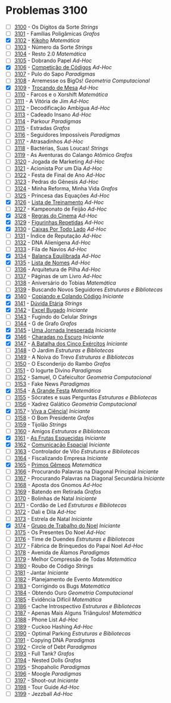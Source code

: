 # Problemas 3100

  - [ ]  [3100](https://www.urionlinejudge.com.br/judge/pt/problems/view/3100) - Os Dígitos da Sorte *Strings*
  - [ ]  [3101](https://www.urionlinejudge.com.br/judge/pt/problems/view/3101) - Famílias Poligâmicas *Grafos*
  - [x]  [3102](https://www.urionlinejudge.com.br/judge/pt/problems/view/3102) - [Kikoho](https://github.com/potigol/uoj-potigol/blob/master/src/3100/3102.poti) *Matemática*
  - [ ]  [3103](https://www.urionlinejudge.com.br/judge/pt/problems/view/3103) - Número da Sorte *Strings*
  - [ ]  [3104](https://www.urionlinejudge.com.br/judge/pt/problems/view/3104) - Resto 2.0 *Matemática*
  - [ ]  [3105](https://www.urionlinejudge.com.br/judge/pt/problems/view/3105) - Dobrando Papel *Ad-Hoc*
  - [x]  [3106](https://www.urionlinejudge.com.br/judge/pt/problems/view/3106) - [Competição de Códigos](https://github.com/potigol/uoj-potigol/blob/master/src/3100/3106.poti) *Ad-Hoc*
  - [ ]  [3107](https://www.urionlinejudge.com.br/judge/pt/problems/view/3107) - Pulo do Sapo *Paradigmas*
  - [ ]  [3108](https://www.urionlinejudge.com.br/judge/pt/problems/view/3108) - Arremesse os BigOs! *Geometria Computacional*
  - [x]  [3109](https://www.urionlinejudge.com.br/judge/pt/problems/view/3109) - [Trocando de Mesa](https://github.com/potigol/uoj-potigol/blob/master/src/3100/3109.poti) *Ad-Hoc*
  - [ ]  [3110](https://www.urionlinejudge.com.br/judge/pt/problems/view/3110) - Farcos e o Xorshift *Matemática*
  - [ ]  [3111](https://www.urionlinejudge.com.br/judge/pt/problems/view/3111) - A Vitória de Jim *Ad-Hoc*
  - [ ]  [3112](https://www.urionlinejudge.com.br/judge/pt/problems/view/3112) - Decodificação Ambígua *Ad-Hoc*
  - [ ]  [3113](https://www.urionlinejudge.com.br/judge/pt/problems/view/3113) - Cadeado Insano *Ad-Hoc*
  - [ ]  [3114](https://www.urionlinejudge.com.br/judge/pt/problems/view/3114) - Parkour *Paradigmas*
  - [ ]  [3115](https://www.urionlinejudge.com.br/judge/pt/problems/view/3115) - Estradas *Grafos*
  - [ ]  [3116](https://www.urionlinejudge.com.br/judge/pt/problems/view/3116) - Seguidores Impossíveis *Paradigmas*
  - [ ]  [3117](https://www.urionlinejudge.com.br/judge/pt/problems/view/3117) - Atrasadinhos *Ad-Hoc*
  - [ ]  [3118](https://www.urionlinejudge.com.br/judge/pt/problems/view/3118) - Bactérias, Suas Loucas! *Strings*
  - [ ]  [3119](https://www.urionlinejudge.com.br/judge/pt/problems/view/3119) - As Aventuras do Calango Atômico *Grafos*
  - [ ]  [3120](https://www.urionlinejudge.com.br/judge/pt/problems/view/3120) - Jogada de Marketing *Ad-Hoc*
  - [ ]  [3121](https://www.urionlinejudge.com.br/judge/pt/problems/view/3121) - Acionista Por um Dia *Ad-Hoc*
  - [ ]  [3122](https://www.urionlinejudge.com.br/judge/pt/problems/view/3122) - Festa de Final de Ano *Ad-Hoc*
  - [ ]  [3123](https://www.urionlinejudge.com.br/judge/pt/problems/view/3123) - Pedras do Gênesis *Ad-Hoc*
  - [ ]  [3124](https://www.urionlinejudge.com.br/judge/pt/problems/view/3124) - Minha Reforma, Minha Vida *Grafos*
  - [ ]  [3125](https://www.urionlinejudge.com.br/judge/pt/problems/view/3125) - Princesa das Equações *Ad-Hoc*
  - [x]  [3126](https://www.urionlinejudge.com.br/judge/pt/problems/view/3126) - [Lista de Treinamento](https://github.com/potigol/uoj-potigol/blob/master/src/3100/3126.poti) *Ad-Hoc*
  - [ ]  [3127](https://www.urionlinejudge.com.br/judge/pt/problems/view/3127) - Kampeonato de Feijão *Ad-Hoc*
  - [x]  [3128](https://www.urionlinejudge.com.br/judge/pt/problems/view/3128) - [Regras do Cinema](https://github.com/potigol/uoj-potigol/blob/master/src/3100/3128.poti) *Ad-Hoc*
  - [x]  [3129](https://www.urionlinejudge.com.br/judge/pt/problems/view/3129) - [Figurinhas Repetidas](https://github.com/potigol/uoj-potigol/blob/master/src/3100/3129.poti) *Ad-Hoc*
  - [x]  [3130](https://www.urionlinejudge.com.br/judge/pt/problems/view/3130) - [Caixas Por Todo Lado](https://github.com/potigol/uoj-potigol/blob/master/src/3100/3130.poti) *Ad-Hoc*
  - [ ]  [3131](https://www.urionlinejudge.com.br/judge/pt/problems/view/3131) - Índice de Reputação *Ad-Hoc*
  - [ ]  [3132](https://www.urionlinejudge.com.br/judge/pt/problems/view/3132) - DNA Alienígena *Ad-Hoc*
  - [ ]  [3133](https://www.urionlinejudge.com.br/judge/pt/problems/view/3133) - Fila de Navios *Ad-Hoc*
  - [x]  [3134](https://www.urionlinejudge.com.br/judge/pt/problems/view/3134) - [Balança Equilibrada](https://github.com/potigol/uoj-potigol/blob/master/src/3100/3134.poti) *Ad-Hoc*
  - [x]  [3135](https://www.urionlinejudge.com.br/judge/pt/problems/view/3135) - [Lista de Nomes](https://github.com/potigol/uoj-potigol/blob/master/src/3100/3135.poti) *Ad-Hoc*
  - [ ]  [3136](https://www.urionlinejudge.com.br/judge/pt/problems/view/3136) - Arquitetura de Pilha *Ad-Hoc*
  - [ ]  [3137](https://www.urionlinejudge.com.br/judge/pt/problems/view/3137) - Páginas de um Livro *Ad-Hoc*
  - [ ]  [3138](https://www.urionlinejudge.com.br/judge/pt/problems/view/3138) - Aniversário do Tobias *Matemática*
  - [ ]  [3139](https://www.urionlinejudge.com.br/judge/pt/problems/view/3139) - Buscando Novos Seguidores *Estruturas e Bibliotecas*
  - [x]  [3140](https://www.urionlinejudge.com.br/judge/pt/problems/view/3140) - [Copiando e Colando Código](https://github.com/potigol/uoj-potigol/blob/master/src/3100/3140.poti) *Iniciante*
  - [x]  [3141](https://www.urionlinejudge.com.br/judge/pt/problems/view/3141) - [Dúvida Etária](https://github.com/potigol/uoj-potigol/blob/master/src/3100/3141.poti) *Strings*
  - [x]  [3142](https://www.urionlinejudge.com.br/judge/pt/problems/view/3142) - [Excel Bugado](https://github.com/potigol/uoj-potigol/blob/master/src/3100/3142.poti) *Iniciante*
  - [ ]  [3143](https://www.urionlinejudge.com.br/judge/pt/problems/view/3143) - Fugindo do Celular *Strings*
  - [ ]  [3144](https://www.urionlinejudge.com.br/judge/pt/problems/view/3144) - G de Grafo *Grafos*
  - [x]  [3145](https://www.urionlinejudge.com.br/judge/pt/problems/view/3145) - [Uma Jornada Inesperada](https://github.com/potigol/uoj-potigol/blob/master/src/3100/3145.poti) *Iniciante*
  - [x]  [3146](https://www.urionlinejudge.com.br/judge/pt/problems/view/3146) - [Charadas no Escuro](https://github.com/potigol/uoj-potigol/blob/master/src/3100/3146.poti) *Iniciante*
  - [x]  [3147](https://www.urionlinejudge.com.br/judge/pt/problems/view/3147) - [A Batalha dos Cinco Exércitos](https://github.com/potigol/uoj-potigol/blob/master/src/3100/3147.poti) *Iniciante*
  - [ ]  [3148](https://www.urionlinejudge.com.br/judge/pt/problems/view/3148) - O Jardim *Estruturas e Bibliotecas*
  - [ ]  [3149](https://www.urionlinejudge.com.br/judge/pt/problems/view/3149) - A Noiva do Trevo *Estruturas e Bibliotecas*
  - [ ]  [3150](https://www.urionlinejudge.com.br/judge/pt/problems/view/3150) - O Esconderijo do Rambo *Grafos*
  - [ ]  [3151](https://www.urionlinejudge.com.br/judge/pt/problems/view/3151) - O Iogurte Divino *Paradigmas*
  - [ ]  [3152](https://www.urionlinejudge.com.br/judge/pt/problems/view/3152) - Samuel, O Cafeicultor *Geometria Computacional*
  - [ ]  [3153](https://www.urionlinejudge.com.br/judge/pt/problems/view/3153) - Fake News *Paradigmas*
  - [x]  [3154](https://www.urionlinejudge.com.br/judge/pt/problems/view/3154) - [A Grande Festa](https://github.com/potigol/uoj-potigol/blob/master/src/3100/3154.poti) *Matemática*
  - [ ]  [3155](https://www.urionlinejudge.com.br/judge/pt/problems/view/3155) - Sócrates e suas Perguntas *Estruturas e Bibliotecas*
  - [ ]  [3156](https://www.urionlinejudge.com.br/judge/pt/problems/view/3156) - Xadrez Galático *Geometria Computacional*
  - [x]  [3157](https://www.urionlinejudge.com.br/judge/pt/problems/view/3157) - [Viva a Ciência!](https://github.com/potigol/uoj-potigol/blob/master/src/3100/3157.poti) *Iniciante*
  - [ ]  [3158](https://www.urionlinejudge.com.br/judge/pt/problems/view/3158) - O Bom Presidente *Grafos*
  - [ ]  [3159](https://www.urionlinejudge.com.br/judge/pt/problems/view/3159) - Tijolão *Strings*
  - [ ]  [3160](https://www.urionlinejudge.com.br/judge/pt/problems/view/3160) - Amigos *Estruturas e Bibliotecas*
  - [x]  [3161](https://www.urionlinejudge.com.br/judge/pt/problems/view/3161) - [As Frutas Esquecidas](https://github.com/potigol/uoj-potigol/blob/master/src/3100/3161.poti) *Iniciante*
  - [x]  [3162](https://www.urionlinejudge.com.br/judge/pt/problems/view/3162) - [Comunicação Espacial](https://github.com/potigol/uoj-potigol/blob/master/src/3100/3162.poti) *Iniciante*
  - [ ]  [3163](https://www.urionlinejudge.com.br/judge/pt/problems/view/3163) - Controlador de Vôo *Estruturas e Bibliotecas*
  - [ ]  [3164](https://www.urionlinejudge.com.br/judge/pt/problems/view/3164) - Fiscalizando Empresa *Iniciante*
  - [x]  [3165](https://www.urionlinejudge.com.br/judge/pt/problems/view/3165) - [Primos Gêmeos](https://github.com/potigol/uoj-potigol/blob/master/src/3100/3165.poti) *Matemática*
  - [ ]  [3166](https://www.urionlinejudge.com.br/judge/pt/problems/view/3166) - Procurando Palavras na Diagonal Principal *Iniciante*
  - [ ]  [3167](https://www.urionlinejudge.com.br/judge/pt/problems/view/3167) - Procurando Palavras na Diagonal Secundária *Iniciante*
  - [ ]  [3168](https://www.urionlinejudge.com.br/judge/pt/problems/view/3168) - Aposta dos Gnomos *Ad-Hoc*
  - [ ]  [3169](https://www.urionlinejudge.com.br/judge/pt/problems/view/3169) - Batendo em Retirada *Grafos*
  - [ ]  [3170](https://www.urionlinejudge.com.br/judge/pt/problems/view/3170) - Bolinhas de Natal *Iniciante*
  - [ ]  [3171](https://www.urionlinejudge.com.br/judge/pt/problems/view/3171) - Cordão de Led *Estruturas e Bibliotecas*
  - [ ]  [3172](https://www.urionlinejudge.com.br/judge/pt/problems/view/3172) - Dali e Dila *Ad-Hoc*
  - [ ]  [3173](https://www.urionlinejudge.com.br/judge/pt/problems/view/3173) - Estrela de Natal *Iniciante*
  - [x]  [3174](https://www.urionlinejudge.com.br/judge/pt/problems/view/3174) - [Grupo de Trabalho do Noel](https://github.com/potigol/uoj-potigol/blob/master/src/3100/3174.poti) *Iniciante*
  - [ ]  [3175](https://www.urionlinejudge.com.br/judge/pt/problems/view/3175) - Os Presentes Do Noel *Ad-Hoc*
  - [ ]  [3176](https://www.urionlinejudge.com.br/judge/pt/problems/view/3176) - Time de Duendes *Estruturas e Bibliotecas*
  - [ ]  [3177](https://www.urionlinejudge.com.br/judge/pt/problems/view/3177) - Fábrica de Brinquedos do Papai Noel *Ad-Hoc*
  - [ ]  [3178](https://www.urionlinejudge.com.br/judge/pt/problems/view/3178) - Avenida de Álamos *Paradigmas*
  - [ ]  [3179](https://www.urionlinejudge.com.br/judge/pt/problems/view/3179) - Melhor Compressão de Todas *Matemática*
  - [ ]  [3180](https://www.urionlinejudge.com.br/judge/pt/problems/view/3180) - Roubo de Código *Strings*
  - [ ]  [3181](https://www.urionlinejudge.com.br/judge/pt/problems/view/3181) - Jantar *Iniciante*
  - [ ]  [3182](https://www.urionlinejudge.com.br/judge/pt/problems/view/3182) - Planejamento de Evento *Matemática*
  - [ ]  [3183](https://www.urionlinejudge.com.br/judge/pt/problems/view/3183) - Corrigindo os Bugs *Matemática*
  - [ ]  [3184](https://www.urionlinejudge.com.br/judge/pt/problems/view/3184) - Obtendo Ouro *Geometria Computacional*
  - [ ]  [3185](https://www.urionlinejudge.com.br/judge/pt/problems/view/3185) - Evidência Difícil *Matemática*
  - [ ]  [3186](https://www.urionlinejudge.com.br/judge/pt/problems/view/3186) - Cache Introspectivo *Estruturas e Bibliotecas*
  - [ ]  [3187](https://www.urionlinejudge.com.br/judge/pt/problems/view/3187) - Apenas Mais Alguns Triângulos! *Matemática*
  - [ ]  [3188](https://www.urionlinejudge.com.br/judge/pt/problems/view/3188) - Phone List *Ad-Hoc*
  - [ ]  [3189](https://www.urionlinejudge.com.br/judge/pt/problems/view/3189) - Cuckoo Hashing *Ad-Hoc*
  - [ ]  [3190](https://www.urionlinejudge.com.br/judge/pt/problems/view/3190) - Optimal Parking *Estruturas e Bibliotecas*
  - [ ]  [3191](https://www.urionlinejudge.com.br/judge/pt/problems/view/3191) - Copying DNA *Paradigmas*
  - [ ]  [3192](https://www.urionlinejudge.com.br/judge/pt/problems/view/3192) - Circle of Debt *Paradigmas*
  - [ ]  [3193](https://www.urionlinejudge.com.br/judge/pt/problems/view/3193) - Full Tank? *Grafos*
  - [ ]  [3194](https://www.urionlinejudge.com.br/judge/pt/problems/view/3194) - Nested Dolls *Grafos*
  - [ ]  [3195](https://www.urionlinejudge.com.br/judge/pt/problems/view/3195) - Shopaholic *Paradigmas*
  - [ ]  [3196](https://www.urionlinejudge.com.br/judge/pt/problems/view/3196) - Moogle *Paradigmas*
  - [ ]  [3197](https://www.urionlinejudge.com.br/judge/pt/problems/view/3197) - Shoot-out *Iniciante*
  - [ ]  [3198](https://www.urionlinejudge.com.br/judge/pt/problems/view/3198) - Tour Guide *Ad-Hoc*
  - [ ]  [3199](https://www.urionlinejudge.com.br/judge/pt/problems/view/3199) - Jezzball *Ad-Hoc*